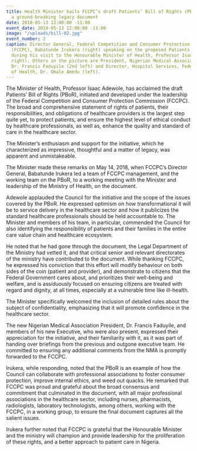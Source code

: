 ```yaml
---
title: Health Minister hails FCCPC’s draft Patients’ Bill of Rights (PBoR), says it’s
  a ground-breaking legacy document
date: 2018-05-13 12:00:00 -11:00
event_date: 2018-05-13 12:00:00 -11:00
image: "/uploads/bill-02.jpg"
event_number: 2
caption: Director General, Federal Competition and Consumer Protection Commission
  (FCCPC), Babatunde Irukera (right) speaking on the proposed Patients’ Bill of Rights,
  during his visit to the Honourable Minister of Health, Professor Isaac Adewole (2nd
  right). Others in the picture are President, Nigerian Medical Association (NMA),
  Dr. Francis Faduyile (2nd left) and Director, Hospital Services, Federal Ministry
  of Health, Dr. Omale Amedu (left).
---
```


The Minister of Health, Professor Isaac Adewole, has acclaimed the draft Patients’ Bill of Rights (PBoR), initiated and developed under the leadership of the Federal Competition and Consumer Protection Commission (FCCPC). The broad and comprehensive statement of rights of patients, their responsibilities, and obligations of healthcare providers is the largest step quite yet, to protect patients, and ensure the highest level of ethical conduct by healthcare professionals, as well as, enhance the quality and standard of care in the healthcare sector.

The Minister’s enthusiasm and support for the initiative, which he characterized as impressive, thoughtful and a matter of legacy, was apparent and unmistakeable.

The Minister made these remarks on May 14, 2018, when FCCPC’s Director General, Babatunde Irukera led a team of FCCPC management, and the working team on the PBoR, to a working meeting with the Minister and leadership of the Ministry of Health, on the document.

Adewole applauded the Council for the initiative and the scope of the issues covered by the PBoR. He expressed optimism on how transformational it will be to service delivery in the healthcare sector and how it publicizes the standard healthcare professionals should be held accountable to. The Minister and members of his team, in particular, commended the Council for also identifying the responsibility of patients and their families in the entire care value chain and healthcare ecosystem.

He noted that he had gone through the document, the Legal Department of the Ministry had vetted it, and that critical senior and relevant directorates of the ministry have contributed to the document. While thanking FCCPC, he expressed his conviction that this effort will modify behaviour on both sides of the coin (patient and provider), and demonstrate to citizens that the Federal Government cares about, and prioritizes their well-being and welfare, and is assiduously focused on ensuring citizens are treated with regard and dignity, at all times, especially at a vulnerable time like ill-health.

The Minister specifically welcomed the inclusion of detailed rules about the subject of confidentiality, emphasizing that it will promote confidence in the healthcare sector.

The new Nigerian Medical Association President, Dr. Francis Faduyile, and members of his new Executive, who were also present, expressed their appreciation for the initiative, and their familiarity with it, as it was part of handing over briefings from the previous and outgone executive team. He committed to ensuring any additional comments from the NMA is promptly forwarded to the FCCPC.

Irukera, while responding, noted that the PBoR is an example of how the Council can collaborate with professional associations to foster consumer protection, improve internal ethics, and weed out quacks. He remarked that FCCPC was proud and grateful about the broad consensus and commitment that culminated in the document, with all major professional associations in the healthcare sector, including nurses, pharmacists, radiologists, laboratory technologists, among others, working with the FCCPC, in a working group, to ensure the final document captures all the salient issues.

Irukera further noted that FCCPC is grateful that the Honourable Minister and the ministry will champion and provide leadership for the proliferation of these rights, and a better approach to patient care in Nigeria.